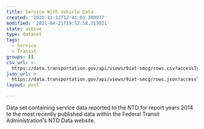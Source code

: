 ```yaml
---
title: Service With Vehicle Data
created: '2020-11-12T12:41:01.389977'
modified: '2021-04-21T19:52:58.713021'
state: active
type: dataset
tags:
  - Service
  - Transit
groups: []
csv_url: >-
  https://data.transportation.gov/api/views/9iat-smcg/rows.csv?accessType=DOWNLOAD
json_url: >-
  https://data.transportation.gov/api/views/9iat-smcg/rows.json?accessType=DOWNLOAD
layout: post

---
```

Data set containing service data reported to the NTD for report years 2014 to the most recently published data within the Federal Transit Administration's NTD Data website.
